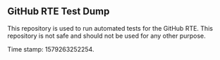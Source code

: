 ## GitHub RTE Test Dump

This repository is used to run automated tests for the GitHub RTE.
This repository is not safe and should not be used for any other purpose.

Time stamp: 1579263252254.
